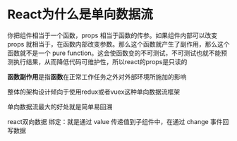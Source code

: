 # React为什么是单向数据流

你把组件相当于一个函数，props 相当于函数的传参。如果组件内部可以改变 props 就相当于，在函数内部改变参数。那么这个函数就产生了副作用，那么这个函数就不是一个 pure function。这会使函数变的不可测试，不可测试也就不能预测执行结果，从而降低代码可维护性，所以react的props是只读的

&#x20;**函数副作用**是指**函数**在正常工作任务之外对外部环境所施加的影响

整体的架构设计倾向于使用redux或者vuex这种单向数据流框架

单向数据流最大的好处就是简单易回溯

react双向数据 绑定：就是通过 value 传递值到子组件中，在通过 change 事件回写数据

